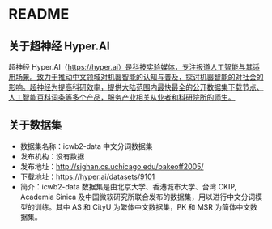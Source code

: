 # README
## 关于超神经 Hyper.AI
超神经 Hyper.AI（https://hyper.ai）是科技实验媒体，专注报道人工智能与其适用场景。致力于推动中文领域对机器智能的认知与普及，探讨机器智能的对社会的影响。超神经为提高科研效率，提供大陆范围内最快最全的公开数据集下载节点、人工智能百科词条等多个产品，服务产业相关从业者和科研院所的师生。

## 关于数据集
- 数据集名称：icwb2-data 中文分词数据集
- 发布机构：没有数据
- 发布地址：http://sighan.cs.uchicago.edu/bakeoff2005/
- 下载地址：https://hyper.ai/datasets/9101
- 简介：icwb2-data 数据集是由北京大学、香港城市大学、台湾 CKIP, Academia Sinica 及中国微软研究所联合发布的数据集，用以进行中文分词模型的训练。其中 AS 和 CityU 为繁体中文数据集，PK 和 MSR 为简体中文数据集。
